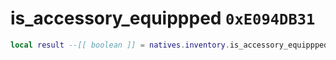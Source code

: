 # is_accessory_equippped `0xE094DB31`

```lua
local result --[[ boolean ]] = natives.inventory.is_accessory_equippped(_actor --[[ number ]], _accessory --[[ number ]])
```